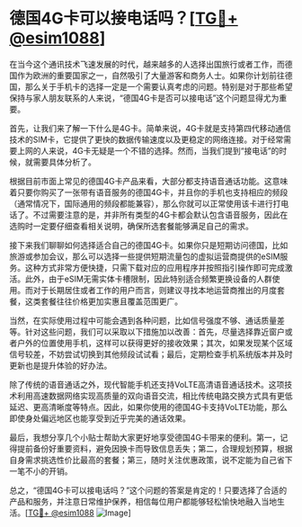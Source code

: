 # 德国4G卡可以接电话吗？[[TG💪+ @esim1088](https://t.me/s/esim1088)]

在当今这个通讯技术飞速发展的时代，越来越多的人选择出国旅行或者工作，而德国作为欧洲的重要国家之一，自然吸引了大量游客和商务人士。如果你计划前往德国，那么关于手机卡的选择一定是一个需要认真考虑的问题。特别是对于那些希望保持与家人朋友联系的人来说，“德国4G卡是否可以接电话”这个问题显得尤为重要。

首先，让我们来了解一下什么是4G卡。简单来说，4G卡就是支持第四代移动通信技术的SIM卡，它提供了更快的数据传输速度以及更稳定的网络连接。对于经常需要上网的人来说，4G卡无疑是一个不错的选择。然而，当我们提到“接电话”的时候，就需要具体分析了。

根据目前市面上常见的德国4G卡产品来看，大部分都支持语音通话功能。这意味着只要你购买了一张带有语音服务的德国4G卡，并且你的手机也支持相应的频段（通常情况下，国际通用的频段都能兼容），那么你就可以正常使用该卡进行打电话了。不过需要注意的是，并非所有类型的4G卡都会默认包含语音服务，因此在选购时一定要仔细查看相关说明，确保所选套餐能够满足自己的需求。

接下来我们聊聊如何选择适合自己的德国4G卡。如果你只是短期访问德国，比如旅游或参加会议，那么可以选择一些提供短期流量包的虚拟运营商提供的eSIM服务。这种方式非常方便快捷，只需下载对应的应用程序并按照指引操作即可完成激活。此外，由于eSIM无需实体卡槽限制，因此特别适合频繁更换设备的人群使用。而对于长期居住或者工作的用户而言，则建议寻找本地运营商推出的月度套餐，这类套餐往往价格更加实惠且覆盖范围更广。

当然，在实际使用过程中可能会遇到各种问题，比如信号强度不够、通话质量差等。针对这些问题，我们可以采取以下措施加以改善：首先，尽量选择靠近窗户或者户外的位置使用手机，这样可以获得更好的接收效果；其次，如果发现某个区域信号较差，不妨尝试切换到其他频段试试看；最后，定期检查手机系统版本并及时更新也是提升体验的好办法。

除了传统的语音通话之外，现代智能手机还支持VoLTE高清语音通话技术。这项技术利用高速数据网络实现高质量的双向语音交流，相比传统电路交换方式具有更低延迟、更高清晰度等特点。因此，如果你使用的德国4G卡支持VoLTE功能，那么即使身处偏远地区也能享受到近乎完美的通话效果。

最后，我想分享几个小贴士帮助大家更好地享受德国4G卡带来的便利。第一，记得提前备份好重要资料，避免因换卡而导致信息丢失；第二，合理规划预算，根据自身需求挑选性价比最高的套餐；第三，随时关注优惠政策，说不定能为自己省下一笔不小的开销。

总之，“德国4G卡可以接电话吗？”这个问题的答案是肯定的！只要选择了合适的产品和服务，并注意日常维护保养，相信每位用户都能够轻松愉快地融入当地生活。[[TG💪+ @esim1088](https://t.me/s/esim1088) ![Image](https://i.postimg.cc/4NQfJmqS/Snipaste-2025-05-13-00-14-12.png)]
